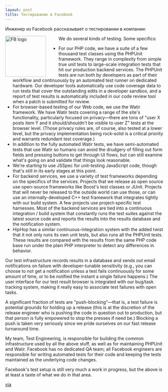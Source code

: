 ```yaml
---
layout: post
title: Тестирование в Facebook
---
```


Инженер из Facebook рассказывает о тестировании в компании:

<img src="{{ site.baseurl }}/images/logo-facebook.png" height="130" alt="FB logo" style="float:left; margin-right: 40px;">

We do several kinds of testing. Some specifics:

* For our PHP code, we have a suite of a few thousand test classes using the
PHPUnit framework. They range in complexity from simple true unit tests to
large-scale integration tests that hit our production backend services. The
PHPUnit tests are run both by developers as part of their workflow and
continuously by an automated test runner on dedicated hardware. Our developer
tools automatically use code coverage data to run tests that cover the
outstanding edits in a developer sandbox, and a report of test results is
automatically included in our code review tool when a patch is submitted for
review.
* For browser-based testing of our Web code, we use the Watir framework. We have
Watir tests covering a range of the site's functionality, particularly focused
on privacy—there are tons of "user X posts item Y and it should/shouldn't be
visible to user Z" tests at the browser level. (Those privacy rules are, of
course, also tested at a lower level, but the privacy implementation being
rock-solid is a critical priority and warrants redundant test coverage.)
* In addition to the fully automated Watir tests, we have semi-automated tests
that use Watir so humans can avoid the drudgery of filling out form fields and
pressing buttons to get through UI flows, but can still examine what's going on
and validate that things look reasonable.
* We're starting to use JSSpec for unit-testing JavaScript code, though that's
still in its early stages at this point.
* For backend services, we use a variety of test frameworks depending on the
specifics of the services. Projects that we release as open source use
open-source frameworks like Boost's test classes or JUnit. Projects that will
never be released to the outside world can use those, or can use an
internally-developed C++ test framework that integrates tightly with our build
system. A few projects use project-specific test harnesses. Most of the backend
services are tied into a continuous integration / build system that constantly
runs the test suites against the latest source code and reports the results into
the results database and the notification system.
* HipHop has a similar continuous-integration system with the added twist that
it not only runs its own unit tests, but also runs all the PHPUnit tests. These
results are compared with the results from the same PHP code base run under the
plain PHP interpreter to detect any differences in behavior.

Our test infrastructure records results in a database and sends out email
notifications on failure with developer-tunable sensitivity (e.g., you can
choose to not get a notification unless a test fails continuously for some
amount of time, or to be notified the instant a single failure happens.) The
user interface for our test result browser is integrated with our bug/task
tracking system, making it really easy to associate test failures with open
tasks.

A significant fraction of tests are "push-blocking"—that is, a test failure is
potential grounds for holding up a release (this is at the discretion of the
release engineer who is pushing the code in question out to production, but that
person is fully empowered to stop the presses if need be.) Blocking a push is
taken very seriously since we pride ourselves on our fast release turnaround
time.

My team, Test Engineering, is responsible for building the common infrastructure
used by all the above stuff, as well as for maintaining PHPUnit and Watir.
Facebook has no dedicated QA team; all Facebook engineers are responsible for
writing automated tests for their code and keeping the tests maintained as the
underlying code changes.

Facebook's test setup is still very much a work in progress, but the above is at
least a taste of what we do in that area.

[via](https://www.quora.com/What-kind-of-automated-testing-does-Facebook-do)
